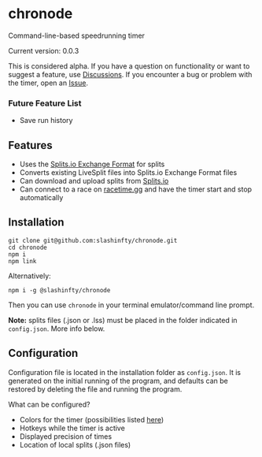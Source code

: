 # chronode
Command-line-based speedrunning timer

Current version: 0.0.3

This is considered alpha. If you have a question on functionality or want to suggest a feature, use [Discussions](https://github.com/slashinfty/chronode/discussions). If you encounter a bug or problem with the timer, open an [Issue](https://github.com/slashinfty/chronode/issues).

### Future Feature List
* Save run history

## Features
* Uses the [Splits.io Exchange Format](https://splits.io/timers/exchange) for splits
* Converts existing LiveSplit files into Splits.io Exchange Format files
* Can download and upload splits from [Splits.io](https://splits.io/)
* Can connect to a race on [racetime.gg](https://racetime.gg/) and have the timer start and stop automatically

## Installation
```
git clone git@github.com:slashinfty/chronode.git
cd chronode
npm i
npm link
```

Alternatively:
```
npm i -g @slashinfty/chronode
```

Then you can use `chronode` in your terminal emulator/command line prompt.

**Note:** splits files (.json or .lss) must be placed in the folder indicated in `config.json`. More info below.

## Configuration
Configuration file is located in the installation folder as `config.json`. It is generated on the initial running of the program, and defaults can be restored by deleting the file and running the program.

What can be configured?
* Colors for the timer (possibilities listed [here](https://github.com/chalk/chalk#colors))
* Hotkeys while the timer is active
* Displayed precision of times
* Location of local splits (.json files)
